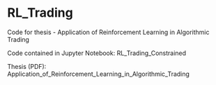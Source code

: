 # RL_Trading
Code for thesis - Application of Reinforcement Learning in Algorithmic Trading

Code contained in Jupyter Notebook: RL_Trading_Constrained

Thesis (PDF): Application_of_Reinforcement_Learning_in_Algorithmic_Trading
